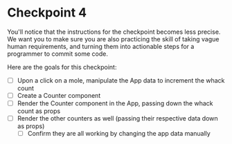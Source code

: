 # Checkpoint 4

You'll notice that the instructions for the checkpoint becomes less precise. We want you to make sure you are also practicing the skill of taking vague human requirements, and turning them into actionable steps for a programmer to commit some code.

Here are the goals for this checkpoint:

* [ ] Upon a click on a mole, manipulate the App data to increment the whack count
* [ ] Create a Counter component
* [ ] Render the Counter component in the App, passing down the whack count as props
* [ ] Render the other counters as well (passing their respective data down as props)
  * [ ] Confirm they are all working by changing the app data manually
